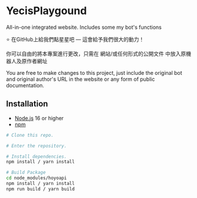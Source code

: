 # YecisPlaygound
All-in-one integrated website. Includes some my bot's functions

:star: 在GitHub上給我們點星星吧 — 這會給予我們很大的動力！

你可以自由的將本專案進行更改，只需在 網站/或任何形式的公開文件 中放入原機器人及原作者網址

You are free to make changes to this project, just include the original bot and original author's URL in the website or any form of public documentation.

## Installation

- [Node.js](https://nodejs.org/) 16 or higher
- [npm](https://www.npmjs.com/)

```bash
# Clone this repo.

# Enter the repository.

# Install dependencies.
npm install / yarn install

# Build Package
cd node_modules/hoyoapi
npm install / yarn install
npm run build / yarn build
```
